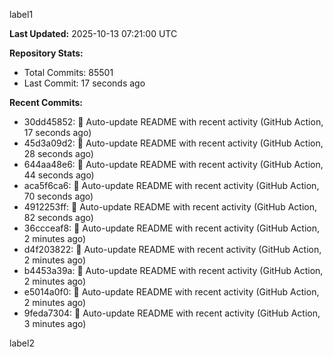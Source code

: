 
label1 
<!-- ACTIVITY_START -->
**Last Updated:** 2025-10-13 07:21:00 UTC

**Repository Stats:**
- Total Commits: 85501
- Last Commit: 17 seconds ago

**Recent Commits:**
- 30dd45852: 🤖 Auto-update README with recent activity (GitHub Action, 17 seconds ago)
- 45d3a09d2: 🤖 Auto-update README with recent activity (GitHub Action, 28 seconds ago)
- 644aa48e6: 🤖 Auto-update README with recent activity (GitHub Action, 44 seconds ago)
- aca5f6ca6: 🤖 Auto-update README with recent activity (GitHub Action, 70 seconds ago)
- 4912253ff: 🤖 Auto-update README with recent activity (GitHub Action, 82 seconds ago)
- 36ccceaf8: 🤖 Auto-update README with recent activity (GitHub Action, 2 minutes ago)
- d4f203822: 🤖 Auto-update README with recent activity (GitHub Action, 2 minutes ago)
- b4453a39a: 🤖 Auto-update README with recent activity (GitHub Action, 2 minutes ago)
- e5014a0f0: 🤖 Auto-update README with recent activity (GitHub Action, 2 minutes ago)
- 9feda7304: 🤖 Auto-update README with recent activity (GitHub Action, 3 minutes ago)
<!-- ACTIVITY_END -->

label2
